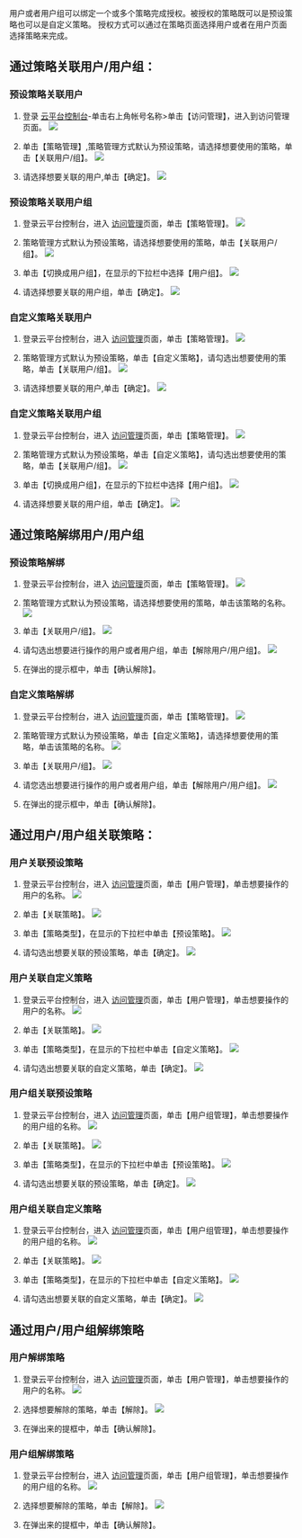 用户或者用户组可以绑定一个或多个策略完成授权。被授权的策略既可以是预设策略也可以是自定义策略。
授权方式可以通过在策略页面选择用户或者在用户页面选择策略来完成。

## 通过策略关联用户/用户组： 

### 预设策略关联用户

1. 登录 [云平台控制台](http://console.tce.fsphere.cn/)-单击右上角帐号名称>单击【访问管理】，进入到访问管理页面。
![](http://imgcache.tcecqpoc.fsphere.cn/image/mc.qcloudimg.com/static/img/410283c030920941c0237fdf9488a41b/26B09C9B+0466+4977+B4A7+A7B6F4D5205F+.png)

2. 单击【策略管理】,策略管理方式默认为预设策略，请选择想要使用的策略，单击【关联用户/组】。
![](http://imgcache.tcecqpoc.fsphere.cn/image/mc.qcloudimg.com/static/img/bc3727622f2009c0479c6510826d57dd/image.png)

3. 请选择想要关联的用户,单击【确定】。
![](http://imgcache.tcecqpoc.fsphere.cn/image/mc.qcloudimg.com/static/img/a90e766b4396eae04f9a76f841fb1414/image.png)

### 预设策略关联用户组

1. 登录云平台控制台，进入 [访问管理](http://console.tce.fsphere.cn/cam)页面，单击【策略管理】。
![](http://imgcache.tcecqpoc.fsphere.cn/image/mc.qcloudimg.com/static/img/03bf16eed931434ab2ae855eda0bcf3e/image.png)

2. 策略管理方式默认为预设策略，请选择想要使用的策略，单击【关联用户/组】。
![](http://imgcache.tcecqpoc.fsphere.cn/image/mc.qcloudimg.com/static/img/bc3727622f2009c0479c6510826d57dd/image.png)

3.  单击【切换成用户组】，在显示的下拉栏中选择【用户组】。
![](http://imgcache.tcecqpoc.fsphere.cn/image/mc.qcloudimg.com/static/img/bdfb5baa866420a1924561a275ba1054/image.png)

4. 请选择想要关联的用户组，单击【确定】。
![](http://imgcache.tcecqpoc.fsphere.cn/image/mc.qcloudimg.com/static/img/0e78661d5a3686bd588412fe1b4345a6/image.png)

### 自定义策略关联用户

1. 登录云平台控制台，进入 [访问管理](http://console.tce.fsphere.cn/cam)页面，单击【策略管理】。
![](http://imgcache.tcecqpoc.fsphere.cn/image/mc.qcloudimg.com/static/img/03bf16eed931434ab2ae855eda0bcf3e/image.png)

2. 策略管理方式默认为预设策略，单击【自定义策略】，请勾选出想要使用的策略，单击【关联用户/组】。
![](http://imgcache.tcecqpoc.fsphere.cn/image/mc.qcloudimg.com/static/img/e08a1ae5889de78e40067a0d44ba45f6/image.png)

3. 请选择想要关联的用户,单击【确定】。
![](http://imgcache.tcecqpoc.fsphere.cn/image/mc.qcloudimg.com/static/img/a90e766b4396eae04f9a76f841fb1414/image.png)

### 自定义策略关联用户组

1. 登录云平台控制台，进入 [访问管理](http://console.tce.fsphere.cn/cam)页面，单击【策略管理】。
![](http://imgcache.tcecqpoc.fsphere.cn/image/mc.qcloudimg.com/static/img/03bf16eed931434ab2ae855eda0bcf3e/image.png)

2. 策略管理方式默认为预设策略，单击【自定义策略】，请勾选出想要使用的策略，单击【关联用户/组】。
![](http://imgcache.tcecqpoc.fsphere.cn/image/mc.qcloudimg.com/static/img/e08a1ae5889de78e40067a0d44ba45f6/image.png)

3.  单击【切换成用户组】，在显示的下拉栏中选择【用户组】。
![](http://imgcache.tcecqpoc.fsphere.cn/image/mc.qcloudimg.com/static/img/bdfb5baa866420a1924561a275ba1054/image.png)

4. 请选择想要关联的用户组，单击【确定】。
![](http://imgcache.tcecqpoc.fsphere.cn/image/mc.qcloudimg.com/static/img/0e78661d5a3686bd588412fe1b4345a6/image.png)

## 通过策略解绑用户/用户组
### 预设策略解绑

1. 登录云平台控制台，进入 [访问管理](http://console.tce.fsphere.cn/cam)页面，单击【策略管理】。
![](http://imgcache.tcecqpoc.fsphere.cn/image/mc.qcloudimg.com/static/img/03bf16eed931434ab2ae855eda0bcf3e/image.png)

2. 策略管理方式默认为预设策略，请选择想要使用的策略，单击该策略的名称。
![](http://imgcache.tcecqpoc.fsphere.cn/image/mc.qcloudimg.com/static/img/66ef0dfadeb2c2ce384eeeeb4658db0b/image.png)

3. 单击【关联用户/组】。
![](http://imgcache.tcecqpoc.fsphere.cn/image/mc.qcloudimg.com/static/img/40ac698f1a5be666a21eb74b9646d126/image.png)

4. 请勾选出想要进行操作的用户或者用户组，单击【解除用户/用户组】。
![](http://imgcache.tcecqpoc.fsphere.cn/image/mc.qcloudimg.com/static/img/f063993c65c25f2f74c9279671438159/image.png)

5. 在弹出的提示框中，单击【确认解除】。 

### 自定义策略解绑

1. 登录云平台控制台，进入 [访问管理](http://console.tce.fsphere.cn/cam)页面，单击【策略管理】。
![](http://imgcache.tcecqpoc.fsphere.cn/image/mc.qcloudimg.com/static/img/03bf16eed931434ab2ae855eda0bcf3e/image.png)

2. 策略管理方式默认为预设策略，单击【自定义策略】，请选择想要使用的策略，单击该策略的名称。
![](http://imgcache.tcecqpoc.fsphere.cn/image/mc.qcloudimg.com/static/img/6744e6e12f6cb446e7b7539b9ca3e5cc/image.png)

3. 单击【关联用户/组】。
![](http://imgcache.tcecqpoc.fsphere.cn/image/mc.qcloudimg.com/static/img/bf59d352ee609f5d7d8f55efd9dbaf5f/image.png)

4. 请您选出想要进行操作的用户或者用户组，单击【解除用户/用户组】。
![](http://imgcache.tcecqpoc.fsphere.cn/image/mc.qcloudimg.com/static/img/aaedb29dd09d2439a145d3919ff89242/image.png)

5. 在弹出的提示框中，单击【确认解除】。 


## 通过用户/用户组关联策略：

### 用户关联预设策略
1. 登录云平台控制台，进入 [访问管理](http://console.tce.fsphere.cn/cam)页面，单击【用户管理】，单击想要操作的用户的名称。
![](http://imgcache.tcecqpoc.fsphere.cn/image/mc.qcloudimg.com/static/img/bebb642c367b5894ead34ac75fded059/image.png)

2. 单击【关联策略】。
![](http://imgcache.tcecqpoc.fsphere.cn/image/mc.qcloudimg.com/static/img/08ba25dc49e9d5fcad2b2982982f4ba0/image.png)

3.  单击【策略类型】，在显示的下拉栏中单击【预设策略】。
![](http://imgcache.tcecqpoc.fsphere.cn/image/mc.qcloudimg.com/static/img/f7f5c4319b4afe79549a4ace8ce385b8/image.png)

4. 请勾选出想要关联的预设策略，单击【确定】。
![](http://imgcache.tcecqpoc.fsphere.cn/image/mc.qcloudimg.com/static/img/3b23d4375eaf0c7858d478b353d3963d/image.png)


### 用户关联自定义策略

1. 登录云平台控制台，进入 [访问管理](http://console.tce.fsphere.cn/cam)页面，单击【用户管理】，单击想要操作的用户的名称。
![](http://imgcache.tcecqpoc.fsphere.cn/image/mc.qcloudimg.com/static/img/bebb642c367b5894ead34ac75fded059/image.png)

2. 单击【关联策略】。
![](http://imgcache.tcecqpoc.fsphere.cn/image/mc.qcloudimg.com/static/img/08ba25dc49e9d5fcad2b2982982f4ba0/image.png)

3.  单击【策略类型】，在显示的下拉栏中单击【自定义策略】。
![](http://imgcache.tcecqpoc.fsphere.cn/image/mc.qcloudimg.com/static/img/2462fdec31f953925326895a7456d7be/image.png)

4. 请勾选出想要关联的自定义策略，单击【确定】。
![](http://imgcache.tcecqpoc.fsphere.cn/image/mc.qcloudimg.com/static/img/d82e0b52bb9ed8ccbd12dbb222e9858b/image.png)

### 用户组关联预设策略

1. 登录云平台控制台，进入 [访问管理](http://console.tce.fsphere.cn/cam)页面，单击【用户组管理】，单击想要操作的用户组的名称。
![](http://imgcache.tcecqpoc.fsphere.cn/image/mc.qcloudimg.com/static/img/833e9c8a9aa10e1b4803d5ea0bcd8174/image.png)

2. 单击【关联策略】。
![](http://imgcache.tcecqpoc.fsphere.cn/image/mc.qcloudimg.com/static/img/9754c545f20d8377a1b81dc53b78fa7a/image.png)

3.  单击【策略类型】，在显示的下拉栏中单击【预设策略】。
![](http://imgcache.tcecqpoc.fsphere.cn/image/mc.qcloudimg.com/static/img/7a2bd45485f67e7ae3fb5494940570cf/image.png)

4. 请勾选出想要关联的预设策略，单击【确定】。
![](http://imgcache.tcecqpoc.fsphere.cn/image/mc.qcloudimg.com/static/img/288aa44916e60ad8b57412d8b9eb59bc/image.png)

### 用户组关联自定义策略

1. 登录云平台控制台，进入 [访问管理](http://console.tce.fsphere.cn/cam)页面，单击【用户组管理】，单击想要操作的用户组的名称。
![](http://imgcache.tcecqpoc.fsphere.cn/image/mc.qcloudimg.com/static/img/833e9c8a9aa10e1b4803d5ea0bcd8174/image.png)

2. 单击【关联策略】。
![](http://imgcache.tcecqpoc.fsphere.cn/image/mc.qcloudimg.com/static/img/9754c545f20d8377a1b81dc53b78fa7a/image.png)

3.  单击【策略类型】，在显示的下拉栏中单击【自定义策略】。
![](http://imgcache.tcecqpoc.fsphere.cn/image/mc.qcloudimg.com/static/img/6eabafa6c4929bc04e3e9af248d813d7/image.png)

4. 请勾选出想要关联的自定义策略，单击【确定】。
![](http://imgcache.tcecqpoc.fsphere.cn/image/mc.qcloudimg.com/static/img/8ea44a1e73dc5a46fd6fd1a40a3f63d5/image.png)


## 通过用户/用户组解绑策略

### 用户解绑策略
1. 登录云平台控制台，进入 [访问管理](http://console.tce.fsphere.cn/cam)页面，单击【用户管理】，单击想要操作的用户的名称。
![](http://imgcache.tcecqpoc.fsphere.cn/image/mc.qcloudimg.com/static/img/bebb642c367b5894ead34ac75fded059/image.png)

2. 选择想要解除的策略，单击【解除】。
![](http://imgcache.tcecqpoc.fsphere.cn/image/mc.qcloudimg.com/static/img/83d477635ff8e034f54eb0100c93918c/image.png)

3. 在弹出来的提框中，单击【确认解除】。




### 用户组解绑策略

1. 登录云平台控制台，进入 [访问管理](http://console.tce.fsphere.cn/cam)页面，单击【用户组管理】，单击想要操作的用户组的名称。
![](http://imgcache.tcecqpoc.fsphere.cn/image/mc.qcloudimg.com/static/img/833e9c8a9aa10e1b4803d5ea0bcd8174/image.png)

2. 选择想要解除的策略，单击【解除】。
![](http://imgcache.tcecqpoc.fsphere.cn/image/mc.qcloudimg.com/static/img/0d94736ec6943dc238190319293c771a/image.png)

3. 在弹出来的提框中，单击【确认解除】。